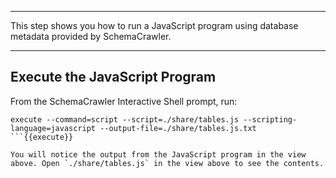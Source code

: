 -----

This step shows you how to run a JavaScript program using database metadata provided by SchemaCrawler.

-----

## Execute the JavaScript Program

From the SchemaCrawler Interactive Shell prompt, run:

```
execute --command=script --script=./share/tables.js --scripting-language=javascript --output-file=./share/tables.js.txt
```{{execute}}

You will notice the output from the JavaScript program in the view above. Open `./share/tables.js` in the view above to see the contents.
